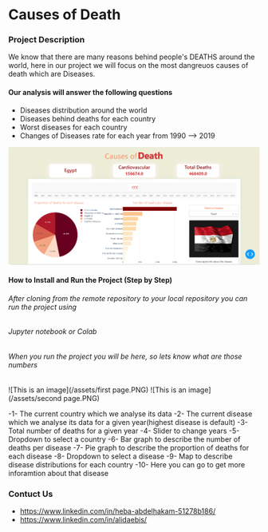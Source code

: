 # Causes of Death

### Project Description 
We know that there are many reasons behind people's DEATHS around the world,
here in our project we will focus on the most dangreuos causes of death which are Diseases.

#### Our analysis will answer the following questions
- Diseases distribution around the world 
- Diseases behind deaths for each country 
- Worst diseases for each country 
- Changes of Diseases rate for each year from 1990 --> 2019 

![This is an image](/assets/Cause_of_deaths.png)

#### How to Install and Run the Project (Step by Step)

###### After cloning from the remote repository to your local repository you can run the project using
###### Jupyter notebook or Colab
###### When you run the project you will be here, so lets know what are those numbers
![This is an image](/assets/first page.PNG)
![This is an image](/assets/second page.PNG)

-1- The current country which we analyse its data
-2- The current disease which we analyse its data for a given year(highest disease is default) 
-3- Total number of deaths for a given year
-4- Slider to change years
-5- Dropdown to select a country
-6- Bar graph to describe the number of deaths per disease
-7- Pie graph to describe the proportion of deaths for each disease
-8- Dropdown to select a disease
-9- Map to describe disease distributions for each country
-10- Here you can go to get more inforamtion about that disease
 

### Contuct Us
- https://www.linkedin.com/in/heba-abdelhakam-51278b186/
- https://www.linkedin.com/in/alidaebis/
